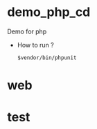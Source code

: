 demo_php_cd
===========

Demo for php


* How to run ?

  ```
  $vendor/bin/phpunit
  ```
# web
# test
